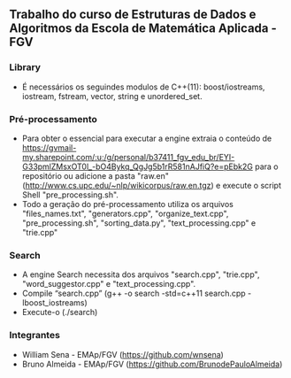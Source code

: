 ## Trabalho do curso de Estruturas de Dados e Algoritmos da Escola de Matemática Aplicada - FGV

### Library
- É necessários os seguindes modulos de C++(11):  boost/iostreams, iostream, fstream, vector, string e unordered_set.

### Pré-processamento
- Para obter o essencial para executar a engine extraia o conteúdo de https://gvmail-my.sharepoint.com/:u:/g/personal/b37411_fgv_edu_br/EYI-G33pmlZMsxOT0l_-bO4Bykq_QgJg5b1rR581nAJfiQ?e=pEbk2G para o repositório ou adicione a pasta "raw.en" (http://www.cs.upc.edu/~nlp/wikicorpus/raw.en.tgz) e execute o script Shell "pre_processing.sh".
- Todo a geração do pré-processamento utiliza os arquivos "files_names.txt", "generators.cpp", "organize_text.cpp", "pre_processing.sh", "sorting_data.py", "text_processing.cpp" e "trie.cpp"

### Search
- A engine Search necessita dos arquivos "search.cpp", "trie.cpp", "word_suggestor.cpp" e "text_processing.cpp".
- Compile “search.cpp” (g++ -o search -std=c++11 search.cpp -lboost_iostreams)
- Execute-o (./search)

### Integrantes
- William Sena - EMAp/FGV (https://github.com/wnsena)
- Bruno Almeida - EMAp/FGV (https://github.com/BrunodePauloAlmeida)
